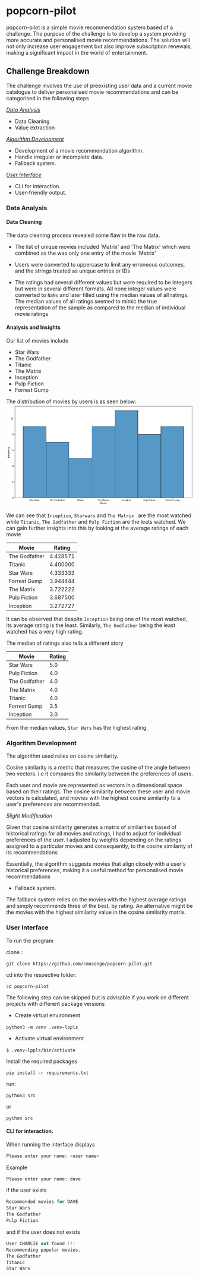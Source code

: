 # popcorn-pilot
popcorn-pilot is a simple movie recommendation system based of a challenge. The purpose of the challenge is to develop a system providing more accurate and personalised movie recommendations. The solution will not only increase user engagement but also improve subscription renewals, making a significant impact in the world of entertainment.

## Challenge Breakdown
The challenge involves the use of preexisting user data and a current movie catalogue to deliver personalised movie recommendations and can be categorised in the following steps

*[Data Analysis]()*
- Data Cleaning
- Value extraction

*[Algorithm Development]()*
- Development of  a movie recommendation algorithm.
- Handle irregular or incomplete data.
- Fallback system.

*[User Interface]()*
- CLI for interaction.
- User-friendly output.


### Data Analysis
#### Data Cleaning

The data cleaning process revealed some flaw in the raw data.

 - The list of unique movies included  'Matrix' and 'The Matrix' which were combined as the was only one entry of the movie 'Matrix'
 
 - Users were converted to uppercase to limit any erroneous outcomes, and the strings treated as unique entries or IDs
 
 - The ratings had several different values but were required to be integers  but were in several different formats. All none integer values were converted to `NaNs` and later filled using the median values of all ratings. The median values of all ratings seemed to mimic the true representation  of the sample as compared to the median of individual movie ratings 

#### Analysis and Insights

Our list of movies include 
 - Star Wars
 - The Godfather
 - Titanic
 - The Matrix
 - Inception
 - Pulp Fiction
 - Forrest Gump

The distribution of movies by users is as seen below:
![Distribution of Movies by User](images/dist_movies.png)

We can see that `Inception`, `Starwars` and `The Matrix ` are the most watched while `Titanic`, `The Godfather` and `Pulp Fiction` are the leats watched. We can gain further insights into this by looking at the average ratings of each movie

| Movie          | Rating    |
| -------------- | --------- |
| The Godfather  | 4.428571  |
| Titanic        | 4.400000  |
| Star Wars      | 4.333333  |
| Forrest Gump   | 3.944444  |
| The Matrix     | 3.722222  |
| Pulp Fiction   | 3.687500  |
| Inception      | 3.272727  |


It can be observed that despite `Inception` being one of the most watched, its average rating is the least. Similarly, `The Godfather` being the least watched  has a very high rating. 

The median of ratings also tells a different story

| Movie          | Rating    |
| -------------- | --------- |
| Star Wars      | 5.0       |
| Pulp Fiction   | 4.0       |
| The Godfather  | 4.0       |
| The Matrix     | 4.0       |
| Titanic        | 4.0       |
| Forrest Gump   | 3.5       |
| Inception      | 3.0       |

From the median values, `Star Wars` has the highest rating.


### Algorithm Development

The algorithm used relies on cosine similarity. 

Cosine similarity is a metric that measures the cosine of the angle between two vectors. i.e it compares the similarity between the preferences of users. 

Each user and movie are represented as vectors in a dimensional space based on their ratings. The cosine similarity between these user and movie vectors is calculated, and movies with the highest cosine similarity to a user's preferences are recommended. 

*Slight Modification*

Given that cosine similarity generates a matrix of similarities based of historical ratings for all movies and ratings, I had to adjust for individual preferences of the user. I adjusted by weights depending on the ratings assigned to a particular movies and consequently, to the cosine similarity of its recommendations 

Essentially, the algorithm suggests movies that align closely with a user's historical preferences, making it a useful method for personalised movie recommendations

- Fallback system.

The fallback system relies on the movies with the highest average ratings and simply recommends three of the best, by rating. An alternative might be the movies with the highest similarity value in the cosine similarity matrix.

### User Interface

To run the program
 
clone :

```
git clone https://github.com/cmosongo/popcorn-pilot.git
```

cd into the respective folder:

```
cd popcorn-pilot
```
The following step can be skipped but is advisable if you work on different projects with different package versions

 - Create virtual environment 

`python3 -m venv .venv-lppls`

 - Activate virtual environment 

`$ .venv-lppls/bin/activate`


Install the required packages

```
pip install -r requirements.txt
```

run:

```
python3 src
```

or 
```
python src
```

#### CLI for interaction.

When running the interface displays 

```python 
Please enter your name: <user name>

```
Example

```python 
Please enter your name: dave
```
if the user exists 

```python 
Recommended movies for DAVE
Star Wars
The Godfather
Pulp Fiction
```

and if the user does not exists 

```python 
User CHARLIE not found !!!
Recommending popular movies.
The Godfather
Titanic
Star Wars
```


